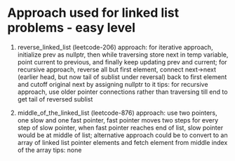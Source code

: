 # Approach used for linked list problems - easy level

1. reverse_linked_list (leetcode-206)
approach: for iterative approach, initialize prev as nullptr, then while traversing store next in temp variable, point current to previous, and finally keep updating prev and current; for recursive approach, reverse all but first element, connect next->next (earlier head, but now tail of sublist under reversal) back to first element and cutoff original next by assigning nullptr to it
tips: for recursive approach, use older pointer connections rather than traversing till end to get tail of reversed sublist

2. middle_of_the_linked_list (leetcode-876)
approach: use two pointers, one slow and one fast pointer, fast pointer moves two steps for every step of slow pointer, when fast pointer reaches end of list, slow pointer would be at middle of list; alternative approach could be to convert to an array of linked list pointer elements and fetch element from middle index of the array
tips: none